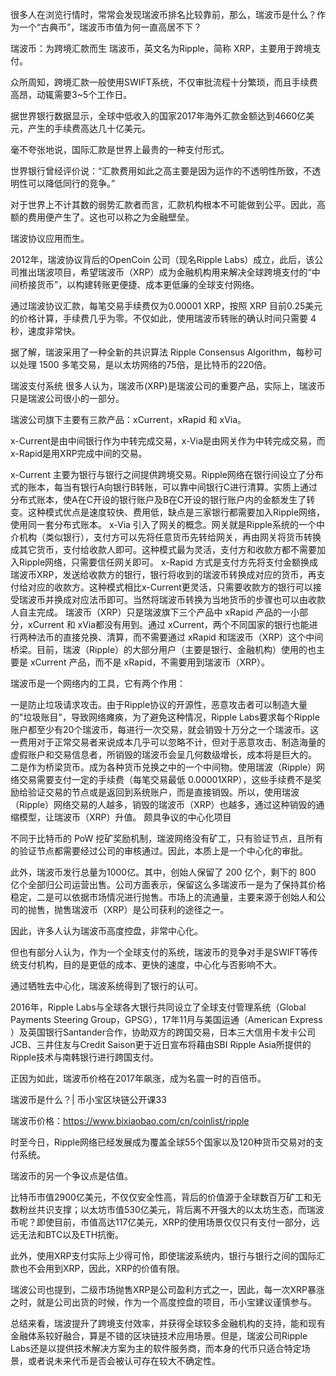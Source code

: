 很多人在浏览行情时，常常会发现瑞波币排名比较靠前，那么，瑞波币是什么？作为一个“古典币”，瑞波币市值为何一直高居不下？

瑞波币：为跨境汇款而生
瑞波币，英文名为Ripple，简称 XRP，主要用于跨境支付。

众所周知，跨境汇款一般使用SWIFT系统，不仅审批流程十分繁琐，而且手续费高昂，动辄需要3~5个工作日。

据世界银行数据显示，全球中低收入的国家2017年海外汇款金额达到4660亿美元，产生的手续费高达几十亿美元。

毫不夸张地说，国际汇款是世界上最贵的一种支付形式。

世界银行曾经评价说：“汇款费用如此之高主要是因为运作的不透明性所致，不透明性可以降低同行的竞争。”

对于世界上不计其数的弱势汇款者而言，汇款机构根本不可能做到公平。因此，高额的费用便产生了。这也可以称之为金融壁垒。

瑞波协议应用而生。

2012年，瑞波协议背后的OpenCoin 公司（现名Ripple Labs）成立，此后，该公司推出瑞波项目，希望瑞波币（XRP）成为金融机构用来解决全球跨境支付的“中间桥接货币”，以构建转账更便捷、成本更低廉的全球支付网络。

通过瑞波协议汇款，每笔交易手续费仅为0.00001 XRP，按照 XRP 目前0.25美元的价格计算，手续费几乎为零。不仅如此，使用瑞波币转账的确认时间只需要 4 秒，速度非常快。

据了解，瑞波采用了一种全新的共识算法 Ripple Consensus Algorithm，每秒可以处理 1500 多笔交易，是以太坊网络的75倍，是比特币的220倍。

瑞波支付系统
很多人认为，瑞波币(XRP)是瑞波公司的重要产品，实际上，瑞波币只是瑞波公司很小的一部分。

瑞波公司旗下主要有三款产品：xCurrent，xRapid 和 xVia。

x-Current是由中间银行作为中转完成交易，x-Via是由网关作为中转完成交易，而x-Rapid是用XRP完成中间的交易。

x-Current
主要为银行与银行之间提供跨境交易。Ripple网络在银行间设立了分布式的账本，每当有银行A向银行B转账，可以靠中间银行C进行清算。实质上通过分布式账本，使A在C开设的银行账户及B在C开设的银行账户内的金额发生了转变。这种模式优点是速度较快、费用低，缺点是三家银行都需要加入Ripple网络，使用同一套分布式账本。
x-Via
引入了网关的概念。网关就是Ripple系统的一个中介机构（类似银行），支付方可以先将任意货币先转给网关，再由网关将货币转换成其它货币，支付给收款人即可。这种模式最为灵活，支付方和收款方都不需要加入Ripple网络，只需要信任网关即可。
x-Rapid
方式是支付方先将支付金额换成瑞波币XRP，发送给收款方的银行，银行将收到的瑞波币转换成对应的货币，再支付给对应的收款方。这种模式相比x-Current更灵活，只需要收款方的银行可以接受瑞波币并换成对应法币即可。当然将瑞波币转换为当地货币的步骤也可以由收款人自主完成。
瑞波币（XRP）只是瑞波旗下三个产品中 xRapid 产品的一小部分，xCurrent 和 xVia都没有用到。通过 xCurrent，两个不同国家的银行也能进行两种法币的直接兑换、清算，而不需要通过 xRapid 和瑞波币（XRP）这个中间桥梁。目前，瑞波（Ripple）的大部分用户（主要是银行、金融机构）使用的也主要是 xCurrent 产品，而不是 xRapid，不需要用到瑞波币（XRP）。

瑞波币是一个网络内的工具，它有两个作用：

一是防止垃圾请求攻击。由于Ripple协议的开源性，恶意攻击者可以制造大量的"垃圾账目"，导致网络瘫痪，为了避免这种情况，Ripple Labs要求每个Ripple账户都至少有20个瑞波币，每进行一次交易，就会销毁十万分之一个瑞波币。这一费用对于正常交易者来说成本几乎可以忽略不计，但对于恶意攻击、制造海量的虚假账户和交易信息者，所销毁的瑞波币会呈几何数级增长，成本将是巨大的。
二是作为桥梁货币。成为各种货币兑换之中的一个中间物。使用瑞波（Ripple）网络交易需要支付一定的手续费（每笔交易最低 0.00001XRP），这些手续费不是奖励给验证交易的节点或是返回到系统账户，而是直接销毁。所以，使用瑞波（Ripple）网络交易的人越多，销毁的瑞波币（XRP）也越多，通过这种销毁的通缩模型，让瑞波币（XRP）升值。
颇具争议的中心化项目

不同于比特币的 PoW 挖矿奖励机制，瑞波网络没有矿工，只有验证节点，且所有的验证节点都需要经过公司的审核通过。因此，本质上是一个中心化的审批。

此外，瑞波币发行总量为1000亿。其中，创始人保留了 200 亿个，剩下的 800 亿个全部归公司运营出售。公司方面表示，保留这么多瑞波币一是为了保持其价格稳定，二是可以依据市场情况进行抛售。市场上的流通量，主要来源于创始人和公司的抛售，抛售瑞波币（XRP）是公司获利的途径之一。

因此，许多人认为瑞波币高度控盘，非常中心化。

但也有部分人认为，作为一个全球支付的系统，瑞波币的竞争对手是SWIFT等传统支付机构，目的是更低的成本、更快的速度，中心化与否影响不大。

通过牺牲去中心化，瑞波系统得到了银行的认可。

2016年，Ripple Labs与全球各大银行共同设立了全球支付管理系统（Global Payments Steering Group，GPSG），17年11月与美国运通（American Express ）及英国银行Santander合作，协助双方的跨国交易，日本三大信用卡发卡公司 JCB、三井住友与Credit Saison更于近日宣布将藉由SBI Ripple Asia所提供的Ripple技术与南韩银行进行跨国支付。

正因为如此，瑞波币价格在2017年飙涨，成为名震一时的百倍币。

瑞波币是什么？| 币小宝区块链公开课33        

瑞波币价格：https://www.bixiaobao.com/cn/coinlist/ripple

时至今日，Ripple网络已经发展成为覆盖全球55个国家以及120种货币交易对的支付系统。

瑞波币的另一个争议点是估值。

比特币市值2900亿美元，不仅仅安全性高，背后的价值源于全球数百万矿工和无数粉丝共识支撑；以太坊市值530亿美元，背后离不开强大的以太坊生态，而瑞波币呢？即使目前，市值高达117亿美元，XRP的使用场景仅仅只有支付一部分，远远无法和BTC以及ETH抗衡。

此外，使用XRP支付实际上少得可怜，即使瑞波系统内，银行与银行之间的国际汇款也不会用到XRP，因此，XRP的价值有限。

瑞波公司也提到，二级市场抛售XRP是公司盈利方式之一，因此，每一次XRP暴涨之时，就是公司出货的时候，作为一个高度控盘的项目，币小宝建议谨慎参与。

总结来看，瑞波提升了跨境支付效率，并获得全球较多金融机构的支持，能和现有金融体系较好融合，算是不错的区块链技术应用场景。但是，瑞波公司Ripple Labs还是以提供技术解决方案为主的软件服务商，而本身的代币只适合特定场景，或者说未来代币是否会被认可存在较大不确定性。